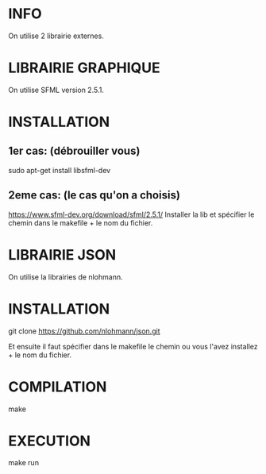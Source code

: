 # INFO

On utilise 2 librairie externes.

# LIBRAIRIE GRAPHIQUE

On utilise SFML version 2.5.1.

# INSTALLATION

## 1er cas: (débrouiller vous)
sudo apt-get install libsfml-dev

## 2eme cas: (le cas qu'on a choisis)
https://www.sfml-dev.org/download/sfml/2.5.1/
Installer la lib et spécifier le chemin dans le makefile + le nom du 
fichier.

# LIBRAIRIE JSON

On utilise la librairies de nlohmann.

# INSTALLATION

git clone https://github.com/nlohmann/json.git

Et ensuite il faut spécifier dans le makefile le chemin ou vous l'avez 
installez + le nom du fichier.

# COMPILATION

make

# EXECUTION

make run
